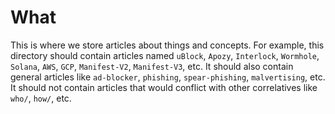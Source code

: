 # What

This is where we store articles about things and concepts. For example,
this directory should contain articles named `uBlock`, `Apozy`, `Interlock`,
`Wormhole`, `Solana`, `AWS`, `GCP`, `Manifest-V2`, `Manifest-V3`, etc. It
should also contain general articles like `ad-blocker`, `phishing`,
`spear-phishing`, `malvertising`, etc. It should not contain articles that
would conflict with other correlatives like `who/`, `how/`, etc.